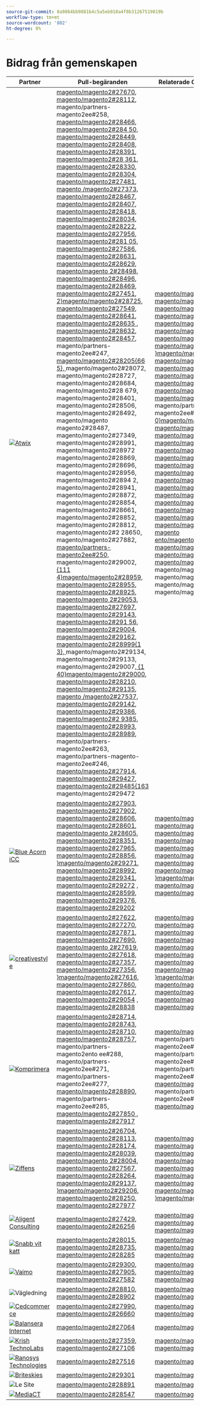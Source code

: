 ```yaml
---
source-git-commit: 8a9864bb9881b4c5a5eb018a4f8b31267519819b
workflow-type: tm+mt
source-wordcount: '802'
ht-degree: 0%

---
```

# Bidrag från gemenskapen

| Partner | Pull-begäranden | Relaterade GitHub-problem |
| ------- | ------- | ------- |
| <a target="_blank" href="https://partners.magento.com/portal/directory/?query=Atwix"><img alt="Atwix" src="https://avatars3.githubusercontent.com/t/2617739?s=400&v=4"></a> | [magento/magento2#27670](https://github.com/magento/magento2/pull/27670), [magento/magento2#28112](https://github.com/magento/magento2/pull/28112), magento/partners-magento2ee#258, [magento/magento2#28466](https://github.com/magento/magento2/pull/28466), [magento/magento2#284 50](https://github.com/magento/magento2/pull/28450), [magento/magento2#28449](https://github.com/magento/magento2/pull/28449), [magento/magento2#28408](https://github.com/magento/magento2/pull/28408), [magento/magento2#28391](https://github.com/magento/magento2/pull/28391), [magento/magento2#28 361](https://github.com/magento/magento2/pull/28361), [magento/magento2#28330](https://github.com/magento/magento2/pull/28330), [magento/magento2#28304](https://github.com/magento/magento2/pull/28304), [magento/magento2#27481](https://github.com/magento/magento2/pull/27481), [magento /magento2#27373](https://github.com/magento/magento2/pull/27373), [magento/magento2#28467](https://github.com/magento/magento2/pull/28467), [magento/magento2#28407](https://github.com/magento/magento2/pull/28407), [magento/magento2#28418](https://github.com/magento/magento2/pull/28418), [magento/magento2#28034](https://github.com/magento/magento2/pull/28034), [magento/magento2#28222](https://github.com/magento/magento2/pull/28222), [magento/magento2#27956](https://github.com/magento/magento2/pull/27956), [magento/magento2#281 05](https://github.com/magento/magento2/pull/28105), [magento/magento2#27586](https://github.com/magento/magento2/pull/27586), [magento/magento2#28631](https://github.com/magento/magento2/pull/28631), [magento/magento2#28629](https://github.com/magento/magento2/pull/28629), [magento/magento 2#28498](https://github.com/magento/magento2/pull/28498), [magento/magento2#28496](https://github.com/magento/magento2/pull/28496), [magento/magento2#28469](https://github.com/magento/magento2/pull/28469), [magento/magento2#27451](https://github.com/magento/magento2/pull/27451), [ 2}magento/magento2#28725](https://github.com/magento/magento2/pull/28725), [magento/magento2#27549](https://github.com/magento/magento2/pull/27549), [magento/magento2#28641](https://github.com/magento/magento2/pull/28641), [magento/magento2#28635 ](https://github.com/magento/magento2/pull/28635), [magento/magento2#28632](https://github.com/magento/magento2/pull/28632), [magento/magento2#28457](https://github.com/magento/magento2/pull/28457), magento/partners-magento2ee#247, [magento/magento2#28205{66 5}, ](https://github.com/magento/magento2/pull/28205) magento/magento2#28072[, ](https://github.com/magento/magento2/pull/28072)magento/magento2#28727[, ](https://github.com/magento/magento2/pull/28727)magento/magento2#28684[, ](https://github.com/magento/magento2/pull/28684)magento/magento2#28 679[, ](https://github.com/magento/magento2/pull/28679)magento/magento2#28401[, ](https://github.com/magento/magento2/pull/28401)magento/magento2#28506[, ](https://github.com/magento/magento2/pull/28506)magento/magento2#28492[, ](https://github.com/magento/magento2/pull/28492)magento/magento magento2#28487[, ](https://github.com/magento/magento2/pull/28487)magento/magento2#27349[, ](https://github.com/magento/magento2/pull/27349)magento/magento2#28991[, ](https://github.com/magento/magento2/pull/28991)magento/magento2#28972[ ](https://github.com/magento/magento2/pull/28972) magento/magento2#28869[, ](https://github.com/magento/magento2/pull/28869)magento/magento2#28696[, ](https://github.com/magento/magento2/pull/28696)magento/magento2#28956[, ](https://github.com/magento/magento2/pull/28956)magento/magento2#2894 2[, ](https://github.com/magento/magento2/pull/28942)magento/magento2#28941[, ](https://github.com/magento/magento2/pull/28941)magento/magento2#28872[, ](https://github.com/magento/magento2/pull/28872)magento/magento2#28854[, ](https://github.com/magento/magento2/pull/28854) magento/magento2#28661[, ](https://github.com/magento/magento2/pull/28661)magento/magento2#28852[, ](https://github.com/magento/magento2/pull/28852)magento/magento2#28812[, ](https://github.com/magento/magento2/pull/28812)magento/magento2#2 28650[, ](https://github.com/magento/magento2/pull/28650)magento/magento2#27882[, magento/partners-magento2ee#250, ](https://github.com/magento/magento2/pull/27882)magento/magento2#29002[, {111 4}magento/magento2#28959](https://github.com/magento/magento2/pull/29002), [magento/magento2#28955](https://github.com/magento/magento2/pull/28959), [magento/magento2#28925](https://github.com/magento/magento2/pull/28955), [magento/magento 2#29053](https://github.com/magento/magento2/pull/28925), [magento/magento2#27697](https://github.com/magento/magento2/pull/29053), [magento/magento2#29143](https://github.com/magento/magento2/pull/27697), [magento/magento2#291 56](https://github.com/magento/magento2/pull/29143), [magento/magento2#29004](https://github.com/magento/magento2/pull/29156), [magento/magento2#29162](https://github.com/magento/magento2/pull/29004), [magento/magento2#28999{1 3}, ](https://github.com/magento/magento2/pull/29162)magento/magento2#29134[, ](https://github.com/magento/magento2/pull/28999)magento/magento2#29133[, ](https://github.com/magento/magento2/pull/29134)magento/magento2#29007[, {1 40}magento/magento2#29000](https://github.com/magento/magento2/pull/29133), [magento/magento2#28210](https://github.com/magento/magento2/pull/29007), [magento/magento2#29135](https://github.com/magento/magento2/pull/29000), [magento /magento2#27537](https://github.com/magento/magento2/pull/28210), [magento/magento2#29142](https://github.com/magento/magento2/pull/29135), [magento/magento2#29386](https://github.com/magento/magento2/pull/27537), [magento/magento2#2 9385](https://github.com/magento/magento2/pull/29142), [magento/magento2#28993](https://github.com/magento/magento2/pull/29386), [magento/magento2#28989](https://github.com/magento/magento2/pull/29385), magento/partners-magento2ee#263, magento/partners-magento-magento2ee#246, [magento/magento2#27914](https://github.com/magento/magento2/pull/28993), [magento/magento2#29427](https://github.com/magento/magento2/pull/28989), [magento/magento2#29485{163 ](https://github.com/magento/magento2/pull/27914)magento/magento2#29472[](https://github.com/magento/magento2/pull/29427)[](https://github.com/magento/magento2/pull/29485)[](https://github.com/magento/magento2/pull/29472) | [magento/magento2#28202](https://github.com/magento/magento2/issues/28202), [magento/magento2#28393](https://github.com/magento/magento2/issues/28393), [magento/magento2#28377](https://github.com/magento/magento2/issues/28377), [magento/magento2#28394](https://github.com/magento/magento2/issues/28394), [magento/magento 2#19481](https://github.com/magento/magento2/issues/19481), [magento/magento2#28040](https://github.com/magento/magento2/issues/28040), [magento/magento2#28138](https://github.com/magento/magento2/issues/28138), [magento/magento2#28261](https://github.com/magento/magento2/issues/28261), [}magento/magento2#253](https://github.com/magento/magento2/issues/253), [magento/magento2#27337](https://github.com/magento/magento2/issues/27337), [magento/magento2#2101](https://github.com/magento/magento2/issues/21101), [magento/magento2#28755](https://github.com/magento/magento2/issues/28755) [magento/magento2#28720](https://github.com/magento/magento2/issues/28720), [magento/magento2#28744](https://github.com/magento/magento2/issues/28744), [magento/magento2#28721](https://github.com/magento/magento2/issues/28721), magento/partners-magento2ee#261, [ 0}magento/magento2#246](https://github.com/magento/magento2/issues/246), [magento/magento2#28519](https://github.com/magento/magento2/issues/28519), [magento/magento2#28481](https://github.com/magento/magento2/issues/28481), [magento/magento2#28262](https://github.com/magento/magento2/issues/28262), [magento/magento2#28427](https://github.com/magento/magento2/issues/28427), [magento/magento2#29032](https://github.com/magento/magento2/issues/29032), [magento/magento2#29012](https://github.com/magento/magento2/issues/29012), [magento/magento2#290 39](https://github.com/magento/magento2/issues/29039), [magento/magento2#28969](https://github.com/magento/magento2/issues/28969), [magento/magento2#29009](https://github.com/magento/magento2/issues/29009), [magento/magento2#250](https://github.com/magento/magento2/issues/250), [magento/magento2#2 9287](https://github.com/magento/magento2/issues/29287), [magento/magento2#29289](https://github.com/magento/magento2/issues/29289), [magento/magento2#29281](https://github.com/magento/magento2/issues/29281), [magento/magento2#29295](https://github.com/magento/magento2/issues/29295), [magento ento/magento2#28800](https://github.com/magento/magento2/issues/28800), [magento/magento2#29292](https://github.com/magento/magento2/issues/29292), [magento/magento2#29420](https://github.com/magento/magento2/issues/29420), [magento/magento2#29434{67 ](https://github.com/magento/magento2/issues/29434)magento/magento2#29388[, ](https://github.com/magento/magento2/issues/29388)magento/magento2#29380[, ](https://github.com/magento/magento2/issues/29380)magento/magento2#28524[, ](https://github.com/magento/magento2/issues/28524)magento/magento2#295 39[](https://github.com/magento/magento2/issues/29539) |
| <a target="_blank" href="https://solutionpartners.adobe.com/s/directory/detail/blue+acorn+ici"><img alt="Blue Acorn iCC" src="https://avatars0.githubusercontent.com/t/2916141?s=400&v=4"></a> | [magento/magento2#27903](https://github.com/magento/magento2/pull/27903), [magento/magento2#27902](https://github.com/magento/magento2/pull/27902), [magento/magento2#28606](https://github.com/magento/magento2/pull/28606), [magento/magento2#28601](https://github.com/magento/magento2/pull/28601), [magento/magento 2#28605](https://github.com/magento/magento2/pull/28605), [magento/magento2#28351](https://github.com/magento/magento2/pull/28351), [magento/magento2#27965](https://github.com/magento/magento2/pull/27965), [magento/magento2#28856](https://github.com/magento/magento2/pull/28856), [}magento/magento2#29271](https://github.com/magento/magento2/pull/29271), [magento/magento2#28992](https://github.com/magento/magento2/pull/28992), [magento/magento2#29341](https://github.com/magento/magento2/pull/29341), [magento/magento2#29272](https://github.com/magento/magento2/pull/29272) , [magento/magento2#28599](https://github.com/magento/magento2/pull/28599), [magento/magento2#29376](https://github.com/magento/magento2/pull/29376), [magento/magento2#29202](https://github.com/magento/magento2/pull/29202) | [magento/magento2#28383](https://github.com/magento/magento2/issues/28383), [magento/magento2#28850](https://github.com/magento/magento2/issues/28850), [magento/magento2#28376](https://github.com/magento/magento2/issues/28376), [magento/magento2#27962](https://github.com/magento/magento2/issues/27962), [magento/magento 2#28656](https://github.com/magento/magento2/issues/28656), [magento/magento2#29283](https://github.com/magento/magento2/issues/29283), [magento/magento2#29159](https://github.com/magento/magento2/issues/29159), [magento/magento2#29389](https://github.com/magento/magento2/issues/29389), [}magento/magento2#29346](https://github.com/magento/magento2/issues/29346), [magento/magento2#29453](https://github.com/magento/magento2/issues/29453), [magento/magento2#29477](https://github.com/magento/magento2/issues/29477) |
| <a target="_blank" href="https://partners.magento.com/portal/directory/?query=creativestyle"><img alt="creativestyle" src="https://avatars1.githubusercontent.com/t/3230856?s=400&v=4"></a> | [magento/magento2#27622](https://github.com/magento/magento2/pull/27622), [magento/magento2#27270](https://github.com/magento/magento2/pull/27270), [magento/magento2#27871](https://github.com/magento/magento2/pull/27871), [magento/magento2#27690](https://github.com/magento/magento2/pull/27690), [magento/magento 2#27619](https://github.com/magento/magento2/pull/27619), [magento/magento2#27618](https://github.com/magento/magento2/pull/27618), [magento/magento2#27357](https://github.com/magento/magento2/pull/27357), [magento/magento2#27356](https://github.com/magento/magento2/pull/27356), [}magento/magento2#27616](https://github.com/magento/magento2/pull/27616), [magento/magento2#27860](https://github.com/magento/magento2/pull/27860), [magento/magento2#27617](https://github.com/magento/magento2/pull/27617), [magento/magento2#29054](https://github.com/magento/magento2/pull/29054) , [magento/magento2#28838](https://github.com/magento/magento2/pull/28838) | [magento/magento2#28110](https://github.com/magento/magento2/issues/28110), [magento/magento2#26026](https://github.com/magento/magento2/issues/26026), [magento/magento2#28339](https://github.com/magento/magento2/issues/28339), [magento/magento2#28340](https://github.com/magento/magento2/issues/28340), [magento/magento 2#28381](https://github.com/magento/magento2/issues/28381), [magento/magento2#28382](https://github.com/magento/magento2/issues/28382), [magento/magento2#28166](https://github.com/magento/magento2/issues/28166), [magento/magento2#28433](https://github.com/magento/magento2/issues/28433), [}magento/magento2#28807](https://github.com/magento/magento2/issues/28807), [magento/magento2#28823](https://github.com/magento/magento2/issues/28823), [magento/magento2#28811](https://github.com/magento/magento2/issues/28811), [magento/magento2#29087](https://github.com/magento/magento2/issues/29087) , [magento/magento2#25934 ](https://github.com/magento/magento2/issues/25934) |
| <a target="_blank" href="https://partners.magento.com/portal/directory/?query=Comwrap"><img alt="Komprimera" src="https://avatars3.githubusercontent.com/t/2637428?s=400&v=4"></a> | [magento/magento2#28714](https://github.com/magento/magento2/pull/28714), [magento/magento2#28743](https://github.com/magento/magento2/pull/28743), [magento/magento2#28710](https://github.com/magento/magento2/pull/28710), [magento/magento2#28757](https://github.com/magento/magento2/pull/28757), magento/partners-magento2ento ee#288, magento/partners-magento2ee#271, magento/partners-magento2ee#277, [magento/magento2#28890](https://github.com/magento/magento2/pull/28890), magento/partners-magento2ee#285, [magento/magento2#27850 ](https://github.com/magento/magento2/pull/27850), [magento/magento2#27917 ](https://github.com/magento/magento2/pull/27917) | [magento/magento2#28584](https://github.com/magento/magento2/issues/28584), magento/partners-magento2ee#28563, magento/partners-magento2ee#28566, magento/partners-magento2ee#28769, [magento/magento2#2612 ](https://github.com/magento/magento2/issues/26121), magento/partners-magento2ee#28834, [magento/magento2#28705](https://github.com/magento/magento2/issues/28705) |
| <a target="_blank" href="https://partners.magento.com/portal/directory/?query=Ziffity"><img alt="Ziffens" src="https://avatars1.githubusercontent.com/t/3432500?s=400&v=4"></a> | [magento/magento2#26704](https://github.com/magento/magento2/pull/26704), [magento/magento2#28113](https://github.com/magento/magento2/pull/28113), [magento/magento2#28174](https://github.com/magento/magento2/pull/28174), [magento/magento2#28039](https://github.com/magento/magento2/pull/28039), [magento/magento 2#28004](https://github.com/magento/magento2/pull/28004), [magento/magento2#27567](https://github.com/magento/magento2/pull/27567), [magento/magento2#28264](https://github.com/magento/magento2/pull/28264), [magento/magento2#29137](https://github.com/magento/magento2/pull/29137), [}magento/magento2#29206](https://github.com/magento/magento2/pull/29206), [magento/magento2#28250](https://github.com/magento/magento2/pull/28250), [magento/magento2#27977](https://github.com/magento/magento2/pull/27977) | [magento/magento2#28165](https://github.com/magento/magento2/issues/28165), [magento/magento2#28201](https://github.com/magento/magento2/issues/28201), [magento/magento2#27985](https://github.com/magento/magento2/issues/27985), [magento/magento2#27091](https://github.com/magento/magento2/issues/27091), [magento/magento 2#28308](https://github.com/magento/magento2/issues/28308), [magento/magento2#28270](https://github.com/magento/magento2/issues/28270), [magento/magento2#28947](https://github.com/magento/magento2/issues/28947), [magento/magento2#29344](https://github.com/magento/magento2/issues/29344), [}magento/magento2#29097](https://github.com/magento/magento2/issues/29097) |
| <a target="_blank" href="https://solutionpartners.adobe.com/s/directory/detail/aligent+consulting"><img alt="Aligent Consulting" src="https://avatars3.githubusercontent.com/t/2686050?s=400&v=4"></a> | [magento/magento2#27429](https://github.com/magento/magento2/pull/27429), [magento/magento2#26256](https://github.com/magento/magento2/pull/26256) | [magento/magento2#28306](https://github.com/magento/magento2/issues/28306), [magento/magento2#8815](https://github.com/magento/magento2/issues/8815), [magento/magento2#26255](https://github.com/magento/magento2/issues/26255) |
| <a target="_blank" href="https://solutionpartners.adobe.com/s/directory/detail/fast+white+cat"><img alt="Snabb vit katt" src="https://avatars0.githubusercontent.com/t/3579504?s=400&v=4"></a> | [magento/magento2#28015](https://github.com/magento/magento2/pull/28015), [magento/magento2#28735](https://github.com/magento/magento2/pull/28735), [magento/magento2#28285](https://github.com/magento/magento2/pull/28285) | [magento/magento2#28011](https://github.com/magento/magento2/issues/28011), [magento/magento2#26504](https://github.com/magento/magento2/issues/26504), [magento/magento2#26427](https://github.com/magento/magento2/issues/26427) |
| <a target="_blank" href="https://partners.magento.com/portal/directory/?query=Vaimo"><img alt="Vaimo" src="https://avatars0.githubusercontent.com/t/2617778?s=400&v=4"></a> | [magento/magento2#29300](https://github.com/magento/magento2/pull/29300), [magento/magento2#27905](https://github.com/magento/magento2/pull/27905), [magento/magento2#27582](https://github.com/magento/magento2/pull/27582) | [magento/magento2#29299](https://github.com/magento/magento2/issues/29299), [magento/magento2#28303](https://github.com/magento/magento2/issues/28303), [magento/magento2#27570](https://github.com/magento/magento2/issues/27570) |
| <img alt="Vägledning" src="https://avatars2.githubusercontent.com/t/3888698?s=400&v=4"></a> | [magento/magento2#28810](https://github.com/magento/magento2/pull/28810), [magento/magento2#28902](https://github.com/magento/magento2/pull/28902) | [magento/magento2#28982](https://github.com/magento/magento2/issues/28982), [magento/magento2#29327](https://github.com/magento/magento2/issues/29327) |
| <a target="_blank" href="https://partners.magento.com/portal/directory/?query=Cedcommerce"><img alt="Cedcommerce" src="https://avatars2.githubusercontent.com/t/3028824?s=400&v=4"></a> | [magento/magento2#27990](https://github.com/magento/magento2/pull/27990), [magento/magento2#26660](https://github.com/magento/magento2/pull/26660) | [magento/magento2#26118](https://github.com/magento/magento2/issues/26118), [magento/magento2#28143](https://github.com/magento/magento2/issues/28143) |
| <a target="_blank" href="https://solutionpartners.adobe.com/s/directory/detail/balance+internet"><img alt="Balansera Internet" src="https://avatars3.githubusercontent.com/t/2610630?s=400&v=4"></a> | [magento/magento2#27064](https://github.com/magento/magento2/pull/27064) | [magento/magento2#27063](https://github.com/magento/magento2/issues/27063) |
| <a target="_blank" href="https://solutionpartners.adobe.com/s/directory/detail/krish+technolabs"><img alt="Krish TechnoLabs" src="https://avatars0.githubusercontent.com/t/2849637?s=400&v=4"></a> | [magento/magento2#27359](https://github.com/magento/magento2/pull/27359), [magento/magento2#27106](https://github.com/magento/magento2/pull/27106) | [magento/magento2#27358](https://github.com/magento/magento2/issues/27358), [magento/magento2#27099](https://github.com/magento/magento2/issues/27099) |
| <a target="_blank" href="https://solutionpartners.adobe.com/s/directory/detail/ranosys+technologiess"><img alt="Ranosys Technologies" src="https://avatars0.githubusercontent.com/t/3182140?s=400&v=4"></a> | [magento/magento2#27516](https://github.com/magento/magento2/pull/27516) | [magento/magento2#26191](https://github.com/magento/magento2/issues/26191) |
| <a target="_blank" href="https://partners.magento.com/portal/directory/?query=Briteskies"><img alt="Briteskies" src="https://avatars1.githubusercontent.com/t/2617741?s=400&v=4"></a> | [magento/magento2#29301](https://github.com/magento/magento2/pull/29301) | [magento/magento2#104](https://github.com/magento/magento2/issues/104) |
| <img alt="Le Site" src="https://avatars3.githubusercontent.com/t/3649033?s=400&v=4"></a> | [magento/magento2#28891](https://github.com/magento/magento2/pull/28891) | [magento/magento2#29056](https://github.com/magento/magento2/issues/29056) |
| <a target="_blank" href="https://partners.magento.com/portal/directory/?query=MediaCT"><img alt="MediaCT" src="https://avatars3.githubusercontent.com/t/2617762?s=400&v=4"></a> | [magento/magento2#28547](https://github.com/magento/magento2/pull/28547) | [magento/magento2#28685](https://github.com/magento/magento2/issues/28685) |
